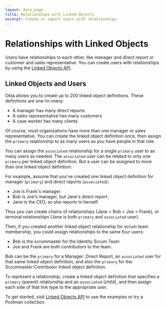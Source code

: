 ```yaml
---
layout: docs_page
title: Relationships with Linked Objects
excerpt: Create or import users with relationships.
---
```

# Relationships with Linked Objects

Users have relationships to each other, like manager and direct report or customer and sales representative. You can create users with relationships by using the [Linked Objects API](/docs/api/resources/linked-objects).

## Linked Objects and Users

Okta allows you to create up to 200 linked object definitions. These definitions are one-to-many:

* A manager has many direct reports
* A sales representative has many customers
* A case worker has many clients

Of course, most organizations have more than one manager or sales representative. You can create the linked object definition once, then assign the `primary` relationship to as many users as you have people in that role. 

You can assign the `associated` relationship for a single `primary` user to as many users as needed. The `associated` user can be related to only one `primary` per linked object definition. But a user can be assigned to more than one linked object definition.

For example, assume that you've created one linked object definition for manager (`primary`) and direct reports (`associated`):

* Joe is Frank's manager.
* Bob is Joe's manager, but Jane's direct report.
* Jane is the CEO, so she reports to herself.

Thus you can create chains of relationships (Jane > Bob > Joe > Frank), or terminal relationships (Jane is both `primary` and `associated` user).

Then, if you created another linked object relationship for scrum team membership, you could assign relationships to the same four users:

* Bob is the scrummaster for the Identity Scrum Team
* Joe and Frank are both contributors to the team.

Bob can be the `primary` for a Manager: Direct Report, an `associated` user for that same linked object definition, and also the `primary` for the Scrummaster:Contributor linked object definition.

To represent a relationship, create a linked object definition that specifies a `primary` (parent) relationship and an `associated` (child), and then assign each side of that link type to the appropriate user.

To get started, visit  [Linked Objects API](/docs/api/resources/linked-objects) to use the examples or try a Postman collection.
